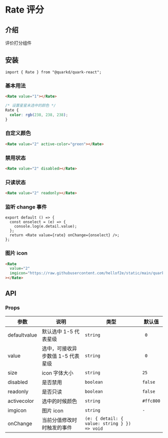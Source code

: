 # Rate 评分

## 介绍

评价打分组件

## 安装

```tsx
import { Rate } from "@quarkd/quark-react";
```

### 基本用法

```html
<Rate value="1"></Rate>
```

```css
/* 设置星星未选中的颜色 */
Rate {
  color: rgb(238, 238, 238);
}
```

### 自定义颜色

```html
<Rate value="2" active-color="green"></Rate>
```

### 禁用状态

```html
<Rate value="2" disabled></Rate>
```

### 只读状态

```html
<Rate value="2" readonly></Rate>
```

### 监听 change 事件

```tsx
export default () => {
  const onselect = (e) => {
    console.log(e.detail.value);
  };
  return <Rate value={rate} onChange={onselect} />;
};
```

### 图片 icon

```html
<Rate
  value="2"
  imgicon="https://raw.githubusercontent.com/hellof2e/static/main/quark-logo.png"
></Rate>
```

## API

### Props

| 参数         | 说明                              | 类型                                         | 默认值    |
| ------------ | --------------------------------- | -------------------------------------------- | --------- |
| defaultvalue | 默认选中 1-5 代表星级             | `string`                                     | ` 0`      |
| value        | 选中，可接收异步数值 1-5 代表星级 | `string`                                     | ` 0`      |
| size         | icon 字体大小                     | `string`                                     | `25`      |
| disabled     | 是否禁用                          | `boolean`                                    | `false`   |
| readonly     | 是否只读                          | `boolean`                                    | `false`   |
| activecolor  | 选中的时候颜色                    | `string`                                     | `#ffc800` |
| imgicon      | 图片 icon                         | `string`                                     | `-`       |
| onChange     | 当前分值修改时时触发的事件        | `(e: { detail: { value: string } }) => void` |           |
